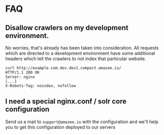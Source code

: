 # FAQ

## Disallow crawlers on my development environment.
No worries, that's already has been taken into consideration. All requests which are directed to a development environment have some additional headers which tell the crawlers to not index that particular website.

```
curl http://example.com.dev.dev1.compact.amazee.io/
HTTP/1.1 200 OK
Server: nginx
[...]
X-Robots-Tag: noindex, nofollow
```

## I need a special nginx.conf / solr core configuration
Send us a mail to `support@amazee.io` with the configuration and we'll help you to get this configuration deployed to our servers
